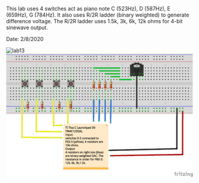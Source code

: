 This lab uses 4 switches act as piano note C (523Hz), D (587Hz), E (659Hz), G (784Hz). It also uses R/2R ladder (binary weighted) to generate difference voltage. The R/2R ladder uses 1.5k, 3k, 6k, 12k ohms for 4-bit sinewave output.

Date: 2/8/2020

![lab13](https://github.com/luckydoglou/micro-controller_InputOutput/blob/master/images/lab13.jpg) 
![lab13_schematic](https://github.com/luckydoglou/TI_TivaC_launchpad_programming/blob/master/images/lab13_schemetic.png) 
